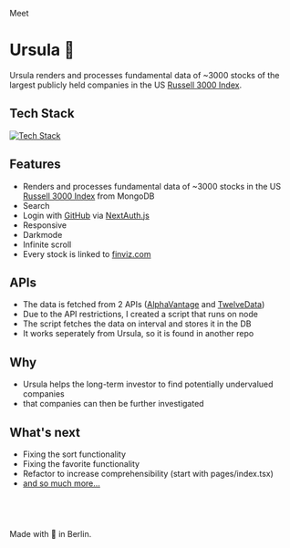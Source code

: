 Meet

# Ursula 💅

Ursula renders and processes fundamental data of ~3000 stocks of the largest publicly held companies in the US [Russell 3000 Index](https://en.wikipedia.org/wiki/Russell_3000_Index).

## Tech Stack

[![Tech Stack](https://skillicons.dev/icons?i=html,css,js,ts,react,nextjs,mongodb,nodejs,tailwind)](https://skillicons.dev)

## Features

- Renders and processes fundamental data of ~3000 stocks in the US [Russell 3000 Index](https://en.wikipedia.org/wiki/Russell_3000_Index) from MongoDB
- Search
- Login with [GitHub](https://github.com/kasulk) via [NextAuth.js](https://next-auth.js.org)
- Responsive
- Darkmode
- Infinite scroll
- Every stock is linked to [finviz.com](https://finviz.com)

## APIs

- The data is fetched from 2 APIs ([AlphaVantage](https://www.alphavantage.co) and [TwelveData](https://twelvedata.com))
- Due to the API restrictions, I created a script that runs on node
- The script fetches the data on interval and stores it in the DB
- It works seperately from Ursula, so it is found in another repo

## Why

- Ursula helps the long-term investor to find potentially undervalued companies
- that companies can then be further investigated

## What's next

- Fixing the sort functionality
- Fixing the favorite functionality
- Refactor to increase comprehensibility (start with pages/index.tsx)
- [and so much more...](https://github.com/users/kasulk/projects/1)

&nbsp;
---

Made with 🍕 in Berlin.
